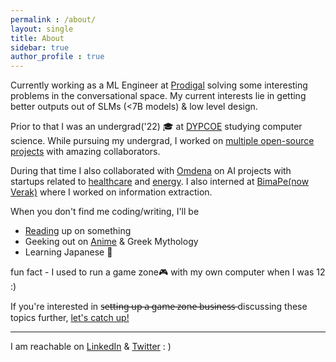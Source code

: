```yaml
---
permalink : /about/
layout: single
title: About
sidebar: true
author_profile : true
---
```

Currently working as a ML Engineer at [Prodigal](https://www.prodigaltech.com/) solving some interesting problems in the conversational space. My current interests lie in getting better outputs out of SLMs (<7B models) & low level design.


Prior to that I was an undergrad('22) 🎓 at [DYPCOE](https://www.dypcoeakurdi.ac.in/) studying computer science. While pursuing my undergrad, I worked on [multiple open-source projects](https://github.com/Praful932) with amazing collaborators.

During that time I also collaborated with [Omdena](https://omdena.com/) on AI projects with startups related to [healthcare](https://rebootrx.org/) and [energy](https://youtu.be/MnFkPazZULU). I also interned at [BimaPe(now Verak)](https://verak.in/welcome/) where I worked on information extraction.

When you don't find me coding/writing, I'll be
* [Reading](https://www.goodreads.com/review/list/119895847?shelf=%23ALL%23) up on something
* Geeking out on [Anime](https://myanimelist.net/profile/SinizterChill) & Greek Mythology
* Learning Japanese 🍜

fun fact - I used to run a game zone🎮 with my own computer when I was 12 :)

If you're interested in s̶e̶t̶t̶i̶n̶g̶ ̶u̶p̶ ̶a̶ ̶g̶a̶m̶e̶ ̶z̶o̶n̶e̶ ̶b̶u̶s̶i̶n̶e̶s̶s̶ discussing these topics further, [let's catch up!](https://calendly.com/praful-mohanan/1x1)

---

I am reachable on [LinkedIn](https://www.linkedin.com/in/praful-mohanan-26615873/) & [Twitter](https://twitter.com/PrafulMohanan) : )


